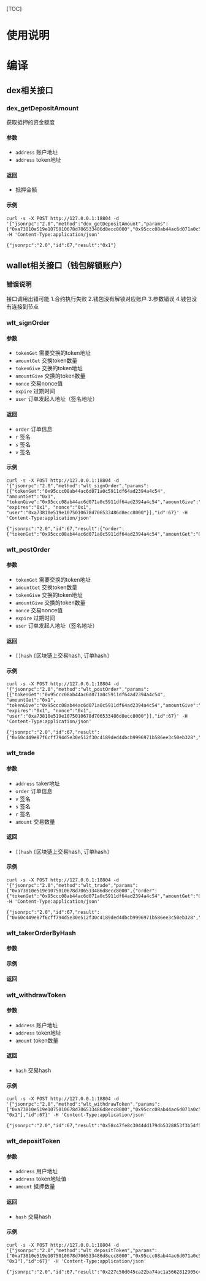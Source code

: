 [TOC]
# 使用说明

# 编译

## dex相关接口
### dex_getDepositAmount
获取抵押的资金额度
#### 参数
- `address` 账户地址
- `address` token地址
#### 返回
- 抵押金额

#### 示例
```shell
curl -s -X POST http://127.0.0.1:18804 -d '{"jsonrpc":"2.0","method":"dex_getDepositAmount","params":["0xa73810e519e1075010678d706533486d8ecc8000","0x95ccc08ab44ac6d071a0c5911df64ad2394a4123"],"id":67}' -H 'Content-Type:application/json'
```
```
{"jsonrpc":"2.0","id":67,"result":"0x1"}
```

## wallet相关接口（钱包解锁账户）
### 错误说明
接口调用出错可能
1.合约执行失败
2.钱包没有解锁对应账户
3.参数错误
4.钱包没有连接到节点

### wlt_signOrder
#### 参数
- `tokenGet` 需要交换的token地址
- `amountGet`  交换token数量
- `tokenGive`  交换的token地址
- `amountGive`  交换的token数量
- `nonce`  交易nonce值
- `expire`  过期时间
- `user`  订单发起人地址（签名地址）

#### 返回
- `order` 订单信息
- `r` 签名
- `s` 签名 
- `v` 签名

#### 示例
```shell
curl -s -X POST http://127.0.0.1:18804 -d '{"jsonrpc":"2.0","method":"wlt_signOrder","params":[{"tokenGet":"0x95ccc08ab44ac6d071a0c5911df64ad2394a4c54", "amountGet":"0x1", "tokenGive":"0x95ccc08ab44ac6d071a0c5911df64ad2394a4c54","amountGive":"0x1", "expires":"0x1", "nonce":"0x1", "user":"0xa73810e519e1075010678d706533486d8ecc8000"}],"id":67}' -H 'Content-Type:application/json'
```
```
{"jsonrpc":"2.0","id":67,"result":{"order":{"tokenGet":"0x95ccc08ab44ac6d071a0c5911df64ad2394a4c54","amountGet":"0x1","tokenGive":"0x95ccc08ab44ac6d071a0c5911df64ad2394a4c54","amountGive":"0x1","expires":"0x5dafc158","nonce":"0x1","user":"0xa73810e519e1075010678d706533486d8ecc8000"},"v":"0x1b","s":"0x71b0df728b6639f405446be1f98f5ef1bdb1932259456d6b9b4bc3e1bdc19d57","r":"0x809cc318a5eb5a14c9073d0858a98efe268fcf5852d6bc76778147f064f00d5a"}}
```

### wlt_postOrder
#### 参数
- `tokenGet` 需要交换的token地址
- `amountGet`  交换token数量
- `tokenGive`  交换的token地址
- `amountGive`  交换的token数量
- `nonce`  交易nonce值
- `expire`  过期时间
- `user`  订单发起人地址（签名地址）
  
#### 返回
- `[]hash` `[`区块链上交易hash, 订单hash`]`

#### 示例
```shell
curl -s -X POST http://127.0.0.1:18804 -d '{"jsonrpc":"2.0","method":"wlt_postOrder","params":[{"tokenGet":"0x95ccc08ab44ac6d071a0c5911df64ad2394a4c54", "amountGet":"0x1", "tokenGive":"0x95ccc08ab44ac6d071a0c5911df64ad2394a4c54","amountGive":"0x1", "expires":"0x1", "nonce":"0x1", "user":"0xa73810e519e1075010678d706533486d8ecc8000"}],"id":67}' -H 'Content-Type:application/json'
```
```
{"jsonrpc":"2.0","id":67,"result":["0x60c449e87f6cff794d5e30e512f30c4189ded4dbcb9996971b586ee3c50eb328","0x1634c76170aea067b75cb54ec770b040542024889ce82e67c4ef2d726328cb43"]}
```

### wlt_trade
#### 参数
- `address` taker地址
- `order`  订单信息
- `v` 签名
- `s` 签名
- `r` 签名
- `amount` 交易数量
#### 返回
- `[]hash` `[`区块链上交易hash, 订单hash`]`

#### 示例
```shell
curl -s -X POST http://127.0.0.1:18804 -d '{"jsonrpc":"2.0","method":"wlt_trade","params":["0xa73810e519e1075010678d706533486d8ecc8000",{"order":{"tokenGet":"0x95ccc08ab44ac6d071a0c5911df64ad2394a4c54","amountGet":"0x1","tokenGive":"0x95ccc08ab44ac6d071a0c5911df64ad2394a4c54","amountGive":"0x1","expires":"0x5dafc158","nonce":"0x1","user":"0xa73810e519e1075010678d706533486d8ecc8000"},"v":"0x1b","s":"0x71b0df728b6639f405446be1f98f5ef1bdb1932259456d6b9b4bc3e1bdc19d57","r":"0x809cc318a5eb5a14c9073d0858a98efe268fcf5852d6bc76778147f064f00d5a"},"0x1"],"id":67}' -H 'Content-Type:application/json'
```
```
{"jsonrpc":"2.0","id":67,"result":["0x60c449e87f6cff794d5e30e512f30c4189ded4dbcb9996971b586ee3c50eb328","0x1634c76170aea067b75cb54ec770b040542024889ce82e67c4ef2d726328cb43"]}
```

### wlt_takerOrderByHash
#### 参数
#### 示例
#### 返回

### wlt_withdrawToken
#### 参数
- `address` 账户地址 
- `address` token地址 
- `amount` token数量

#### 返回
- `hash` 交易hash

#### 示例
```shell
curl -s -X POST http://127.0.0.1:18804 -d '{"jsonrpc":"2.0","method":"wlt_withdrawToken","params":["0xa73810e519e1075010678d706533486d8ecc8000","0x95ccc08ab44ac6d071a0c5911df64ad2394a4c54", "0x1"],"id":67}' -H 'Content-Type:application/json'
```
```
{"jsonrpc":"2.0","id":67,"result":"0x58c47fe8c3044dd179db5328853f3b54f572a0177da1fdabbd6dd885d1be7197"}
```

### wlt_depositToken
#### 参数
- `address` 用户地址
- `address` token地址值
- `amount` 抵押数量

#### 返回
- `hash` 交易hash

#### 示例
```shell
curl -s -X POST http://127.0.0.1:18804 -d '{"jsonrpc":"2.0","method":"wlt_depositToken","params":["0xa73810e519e1075010678d706533486d8ecc8000","0x95ccc08ab44ac6d071a0c5911df64ad2394a4c54", "0x1"],"id":67}' -H 'Content-Type:application/json'
```

```
{"jsonrpc":"2.0","id":67,"result":"0x227c50d045ca22ba74ac1a5662812905c4a7d4f194925a131a4130d121d814f4"}
```
